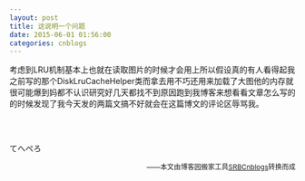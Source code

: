 ```yaml
---
layout: post
title: 这说明一个问题
date: 2015-06-01 01:56:00
categories: cnblogs
---
```


<p>考虑到LRU机制基本上也就在读取图片的时候才会用上所以假设真的有人看得起我之前写的那个DiskLruCacheHelper类而拿去用不巧还用来加载了大图他的内存就很可能爆到妈都不认识研究好几天都找不到原因跑到我博客来想看看文章怎么写的的时候发现了我今天发的两篇文搞不好就会在这篇博文的评论区辱骂我。</p>
<p>&nbsp;</p>
<p><img src="http://images0.cnblogs.com/blog2015/580469/201506/010955276445691.jpg" alt="" /></p>
<p>てへぺろ</p>

<p align=right><span style="font-size: 12px">——本文由博客园搬家工具<a href="https://github.com/mlxy/SRBCnblogs">SRBCnblogs</a>转换而成</span></p>
